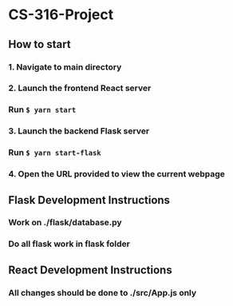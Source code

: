# CS-316-Project

## How to start
### 1. Navigate to main directory
### 2. Launch the frontend React server
### Run `$ yarn start`
### 3. Launch the backend Flask server
### Run `$ yarn start-flask`
### 4. Open the URL provided to view the current webpage


## Flask Development Instructions
### Work on ./flask/database.py
### Do all flask work in flask folder

## React Development Instructions
### All changes should be done to ./src/App.js only

